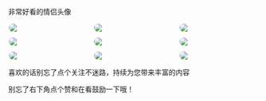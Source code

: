 非常好看的情侣头像

<style>
  .pic_wrapper {
  display: grid;
  grid-template-columns: 1fr 1fr 1fr;
  grid-gap: 10px;
  }
img {
   border-radius:10px;
   border: 1px solid rgba(255,255,255,.4);
  }
</style>
<p class="pic_wrapper">
	<img src="https://mmbiz.qpic.cn/sz_mmbiz_jpg/z7kFuQHUMIjtgqicjEOPnmd46VEUsedZiapzllnDVef0J8nUEvDAa5cx1Hzn9iciaZbbqdrYaia7BFMrD40D1TG5p7w/0?wx_fmt=jpeg&from=appmsg" />
  
  <img src="https://mmbiz.qpic.cn/sz_mmbiz_jpg/z7kFuQHUMIjtgqicjEOPnmd46VEUsedZiatFl0ia8U3Aw5kETpwgm6zAU9SiaJPWpwhibJBEcA1SW1dg0G1ickufgF0w/0?wx_fmt=jpeg&from=appmsg" />
  
  <img src="https://mmbiz.qpic.cn/sz_mmbiz_jpg/z7kFuQHUMIjtgqicjEOPnmd46VEUsedZiazy8Uv91kQias06Zliblo6skf0rSVcoPtlwuY6AT9H3HD7E30tBoQNcEw/0?wx_fmt=jpeg&from=appmsg" />
  
  <img src="https://mmbiz.qpic.cn/sz_mmbiz_jpg/z7kFuQHUMIjtgqicjEOPnmd46VEUsedZia0DBAicfXOs7rbmYLxHhjUYmAdIlrKVY0dGLZHGvvYqMHMO8wiauq7tmQ/0?wx_fmt=jpeg&from=appmsg" />
  
  <img src="https://mmbiz.qpic.cn/sz_mmbiz_jpg/z7kFuQHUMIjtgqicjEOPnmd46VEUsedZiaSF2iciccdV25RR1eYyib7KaoiaMujbkc8JfDIB2hj6Aq90I4bWkIgD2ukQ/0?wx_fmt=jpeg&from=appmsg" />
  
  <img src="https://mmbiz.qpic.cn/sz_mmbiz_jpg/z7kFuQHUMIjtgqicjEOPnmd46VEUsedZiagm1zdprntJmqZZHUeKZmaNtibgzibtf5jUgDbs2hf5YMevo6Jic8F3DWg/0?wx_fmt=jpeg&from=appmsg" />
  
  <img src="https://mmbiz.qpic.cn/sz_mmbiz_jpg/z7kFuQHUMIjtgqicjEOPnmd46VEUsedZiarxW27qzSOBfrYS61bgI8DmeQhdqAPDnZLf6ZZkOyqbpHb8RILgrVTw/0?wx_fmt=jpeg&from=appmsg" />
  
  <img src="https://mmbiz.qpic.cn/sz_mmbiz_jpg/z7kFuQHUMIjtgqicjEOPnmd46VEUsedZiaqGjiarjhAUO3JNuQVkIpkGTDGibPCdtMibU7pfUNyicwEtNvv7uOg5b2Lg/0?wx_fmt=jpeg&from=appmsg" />
  
  <img src="https://mmbiz.qpic.cn/sz_mmbiz_jpg/z7kFuQHUMIhINrpQiaSb6zy7WAvQXPTLAfPSrZQaCe1LTXwEpMwB4o3NGFdM1RoCRoqNmaaGM0BpYP7aFzxInXQ/0?wx_fmt=jpeg&from=appmsg" />


</p>

喜欢的话别忘了点个关注不迷路，持续为您带来丰富的内容


别忘了右下角点个赞和在看鼓励一下哦！



